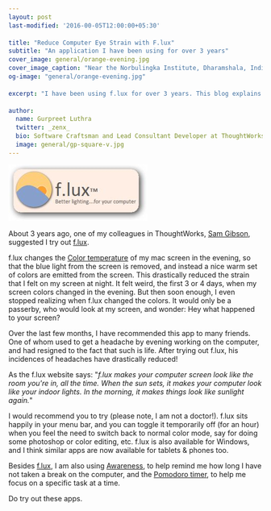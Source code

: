 ```yaml
---
layout: post
last-modified: '2016-00-05T12:00:00+05:30'

title: "Reduce Computer Eye Strain with F.lux"
subtitle: "An application I have been using for over 3 years"
cover_image: general/orange-evening.jpg
cover_image_caption: "Near the Norbulingka Institute, Dharamshala, India"
og-image: "general/orange-evening.jpg"

excerpt: "I have been using f.lux for over 3 years. This blog explains how and why I use this application to help reduce computer related eye strain."

author:
  name: Gurpreet Luthra
  twitter: _zenx_
  bio: Software Craftsman and Lead Consultant Developer at ThoughtWorks
  image: general/gp-square-v.jpg
---
```


<img src="/images/general/flux-logo.jpg" alt="f.lux"/>

About 3 years ago, one of my colleagues in ThoughtWorks, [Sam Gibson](https://www.thoughtworks.com/profiles/sam-gibson), suggested I try out [f.lux](https://justgetflux.com/).

f.lux changes the [Color temperature](http://www.eizo.com/library/basics/color_temperature_on_an_LCD_monitor/) of my mac screen in the evening, so that the blue light from the screen is removed, and 
instead a nice warm set of colors are emitted from the screen. This drastically reduced the strain that I felt on my screen
at night. It felt weird, the first 3 or 4 days, when my screen colors changed in the evening. But then soon enough, I 
even stopped realizing when f.lux changed the colors. It would only be a passerby, who would look at my screen, and wonder: 
Hey what happened to your screen?
 
Over the last few months, I have recommended this app to many friends. One of whom used to get a headache by evening 
working on the computer, and had resigned to the fact that such is life. After trying out f.lux, his incidences of headaches
have drastically reduced!
 
As the f.lux website says: "_f.lux makes your computer screen look like the room you're in, all the time. 
When the sun sets, it makes your computer look like your indoor lights. In the morning, it makes things look 
like sunlight again._" 

I would recommend you to try (please note, I am not a doctor!). f.lux sits happily in your menu bar, and you can toggle it 
temporarily off (for an hour) when you feel the need to switch back to normal color mode, say for doing some photoshop or color
editing, etc. f.lux is also available for Windows, and I think similar apps are now available for tablets  & phones too.

Besides [f.lux](https://justgetflux.com/), I am also using [Awareness](http://iamfutureproof.com/tools/awareness/), to help 
remind me how long I have not taken a break on the computer, and the
[Pomodoro timer](https://itunes.apple.com/us/app/pomodoro-time-focus-timer/id953426154?ls=1&mt=8), 
to help me focus on a specific task at a time.

Do try out these apps. 
